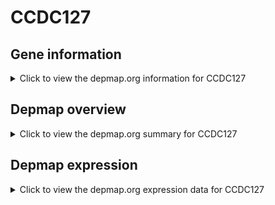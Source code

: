 <h1>CCDC127</h1>

<h2>Gene information</h2>
<details>
  <summary>Click to view the depmap.org information for CCDC127</summary>
  <iframe src="https://depmap.org/portal/gene/CCDC127?tab=about" style="border:none;width:100%;height:800px"></iframe>
</details>

<h2>Depmap overview</h2>
<details>
  <summary>Click to view the depmap.org summary for CCDC127</summary>
  <iframe src="https://depmap.org/portal/gene/CCDC127?tab=overview" style="border:none;width:100%;height:800px"></iframe>
</details>

<h2>Depmap expression</h2>
<details>
  <summary>Click to view the depmap.org expression data for CCDC127</summary>
  <iframe src="https://depmap.org/portal/gene/CCDC127?tab=characterization" style="border:none;width:100%;height:800px"></iframe>
</details>


<!--
<h2>Reactome Pathway diagram</h2>
<details>
  <summary>Click to view Reactome pathway for CCDC127</summary>
  PNAME
</details>
-->



